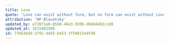 ```yaml
---
title: Love
quote: 'Love can exist without form, but no form can exist without Love.'
attribution: 'HP Blavatsky'
updated_by: a726f1e0-85b0-48e3-939b-db6b8482c1d0
updated_at: 1615482509
id: 776b36d9-3792-4d43-b453-3f50815e9fd8
---
```

